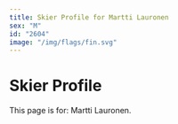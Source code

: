 ```yaml
---
title: Skier Profile for Martti Lauronen
sex: "M"
id: "2604"
image: "/img/flags/fin.svg" 
---
```


# Skier Profile

This page is for: Martti Lauronen.
    